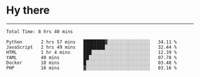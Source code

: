 # Hy there

---
<!--START_SECTION:waka-->

```text
Total Time: 8 hrs 40 mins

Python       2 hrs 57 mins   ████████▓░░░░░░░░░░░░░░░░   34.11 %
JavaScript   2 hrs 49 mins   ████████░░░░░░░░░░░░░░░░░   32.44 %
HTML         1 hr 4 mins     ███░░░░░░░░░░░░░░░░░░░░░░   12.39 %
YAML         40 mins         ██░░░░░░░░░░░░░░░░░░░░░░░   07.78 %
Docker       18 mins         █░░░░░░░░░░░░░░░░░░░░░░░░   03.48 %
PHP          16 mins         ▓░░░░░░░░░░░░░░░░░░░░░░░░   03.16 %
```

<!--END_SECTION:waka-->
